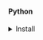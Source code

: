 #### Python

<details>
      <summary> Install </summary>

* Use this link
```java
brew install python3
```
* If error happen
```java
sudo chown -R $(whoami) $(brew --prefix)/*
```

```java
python3
sudo easy_install pip
sudo pip install virtualenv
virtualenv thanos
```
* Then track to it
```java
cd thanos
sudo pip install Django
```
* If error happen
```java

curl https://bootstrap.pypa.io/get-pip.py | python
pip install --upgrade setuptools
```

</details>
